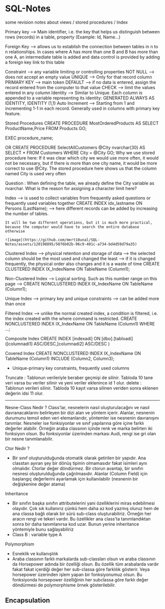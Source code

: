 # SQL-Notes
some revision notes about views / stored procedures / Index

Primary key
--> Main identifier, i.e. the key that helps us distinguish between rows (records) in a table, property (Example: Id, Name...)

Foreign Key
--> allows us to establish the connection between tables in n to n relationships. In cases where A has more than one B and B has more than one A, an intermediate table is added and data control is provided by adding a foreign key link to this table

Constraint
--> any variable limiting or controlling properties
    NOT NULL --> does not accept an empty value
    UNIQUE --> Only for that record column
    PRIMARY KEY --> main token
    DEFAULT --> if no data is entered, assign the record entered from the computer to that value
    CHECK --> limit the values entered in any column
    Identity --> Similar to Unique. Each column is appended to a variable representing its identity: GENERATED ALWAYS AS IDENTITY, IDENTITY (1,1) 
    Auto Increment --> Starting from 1 and incrementing 1-1 in each record. Generally used in columns with primary key feature.

Stored Procedures
CREATE PROCEDURE MostOrderedProducts
AS
SELECT ProductName,Price FROM Products
GO;

EXEC procedure_name;

OR
CREATE PROCEDURE SelectAllCustomers @City nvarchar(30)
AS
SELECT * FROM Customers WHERE City = @City
GO;
Why we use stored procedure here: If it was clear which city we would use more often, it would not be necessary, but if there is more than one city name, it would be more correct to use @City. The stored procedure here shows us that the column named City is used very often

Question : When defining the table, we already define the City variable as nvarchar. What is the reason for assigning a character limit here?

Index
--> is used to collect variables from frequently asked questions or frequently used variables together
    CREATE INDEX idx_lastname
    ON Persons (LastName); --> here different records can be added by increasing the number of tables.
    
    It will be two different operations, but it is much more practical, because the computer would have to search the entire database otherwise
    
    ![image](https://github.com/mert10unal/SQL-Notes/assets/120198895/5076b02b-96c9-401c-a734-bd4d59d79a35)

Clustered Index
--> physical retention and storage of data
--> the selected column should be the most used and changed the least --> if it is changed frequently, the physical order also changes and it is a waste of time
CREATE CLUSTERED INDEX IX_IndexName ON TableName (Column1);

Non-Clustered Index
--> Logical sorting. Such as this number range on this page
--> CREATE NONCLUSTERED INDEX IX_IndexName ON TableName (Column1);

Unique Index
--> primary key and unique constraints
--> can be added more than once

Filtered Index
--> unlike the normal created index, a condition is filtered, i.e. the index created with the where command is restricted.
CREATE NONCLUSTERED INDEX IX_IndexName ON TableName (Column1) WHERE ...;

Composite Index
CREATE INDEX [indexadi] ON [dbo].[tabloadi] ([columnadi1] ASC/DESC,[columnadi2] ASC/DESC )

Covered Index
CREATE NONCLUSTERED INDEX IX_IndexName ON TableName (Column1) INCLUDE (Column2, Column3);


* Unique-primary key constraints, frequently used columns

Truncate :  Tablonun verileriyle beraber geçmişi de silinir. Tabloda 10 tane veri varsa bu veriler silinir ve yeni veriler eklenince id 1 olur.
delete : Tablonun verileri silinir. Tabloda 10 kayıt varsa silinen veriden sonra eklenen değerin idsi 11 olur.

__________________________________________________________________________________________________________________________________________

Nesne-Class Nedir ?
Class'lar, nesnelerin nasıl oluşturulacağını ve nasıl davranacaklarını belirleyen bir dizi alan ve yöntem içerir. Alanlar, nesnenin durumunu temsil eden veri elemanlarıdır, yöntemler ise nesnenin davranışını tanımlar. Nesneler ise fonksiyonlar ve sınıf yapılarına göre içine farklı değerler alabilir. Örneğin araba classının içinde renk ve marka belirten iki fonksiyon olsun. Bu fonksiyonlar üzerinden markası Audi, rengi ise gri olan bir nesne tanımlanabilir.

Ctor Nedir ?
- Bir sınıf oluşturulduğunda otomatik olarak getirilen bir yapıdır. Ana classtan ayıran şey bir dönüş tipinin olmamasıdır fakat isimleri aynı olmalıdır. Ctorlar değer döndürmez. Bir ctorun avantajı, bir sınıfın nesnesi oluşturulduğunda çağrılmasıdır. Alanlar (Column Field) için başlangıç değerlerini ayarlamak için kullanılabilir (nesnenin bir değişkenine değer atama)

Inheritance
- Bir sınıfın başka sınıfın attributelerini yani özelliklerini miras edebilmesi olayıdır. Çok sık kullanırız çünkü hem daha az kod yazmış oluruz hem de ana classa bağlı olarak bir sürü sub-class oluşturabiliriz. Örneğin her aracın rengi ve tekeri vardır. Bu özellikler ana class’ta tanımlandıktan sonra bir daha tanımlanırsa kod uzar. Bunun yerine inheritance yöntemiyle bunu sağlayabiliriz
- Class B : variable type A

Polymorphism
- Esneklik ve kullanışlılık
- Araba classının farklı markalarda sub-classları olsun ve araba classının da Horsepower adında bir özelliği olsun. Bu özellik tüm arabalarda vardır fakat fakat içerdiği değer her sub-classa göre farklılık gösterir. Veya horsepower üzerinden işlem yapan bir fonksiyonumuz olsun. Bu fonksiyonda horsepower özelliğinin her subclassa göre farklı değer döndürmesi de polymorphisme örnek gösterilebilir.

Encapsulation
- 


